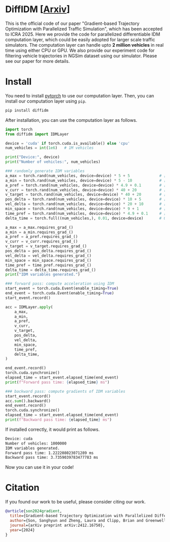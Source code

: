 # DiffIDM [[Arxiv](https://arxiv.org/abs/2412.16750)]

This is the official code of our paper "Gradient-based Trajectory Optimization with Parallelized Traffic Simulation", which has been accepted to ICRA 2025. Here we provide the code for parallelized differentiable IDM computation layer, which could be easily adopted for larger scale traffic simulators. The computation layer can handle upto **2 million vehicles** in real time using either CPU or GPU. We also provide our experiment code for filtering vehicle trajectories in NGSim dataset using our simulator. Please see our paper for more details.

# Install

You need to install [pytorch](https://pytorch.org/) to use our computation layer. Then, you can install our computation layer using `pip`.
```bash
pip install diffidm
```

After installation, you can use the computation layer as follows.
```python
import torch
from diffidm import IDMLayer

device = 'cuda' if torch.cuda.is_available() else 'cpu'
num_vehicles = int(1e6)   # 1M vehicles

print("Device:", device)
print("Number of vehicles:", num_vehicles)

### randomly generate IDM variables
a_max = torch.rand(num_vehicles, device=device) * 5 + 5             # [5, 10], maximum acceleration
a_min = torch.rand(num_vehicles, device=device) * 5 - 10            # [-10, -5], minimum acceleration
a_pref = torch.rand(num_vehicles, device=device) * 4.9 + 0.1        # [0.1, 5], preferred acceleration
v_curr = torch.rand(num_vehicles, device=device) * 40 + 20          # [20, 60], current velocity
v_target = torch.rand(num_vehicles, device=device) * 40 + 20        # [20, 60], target velocity
pos_delta = torch.rand(num_vehicles, device=device) * 10 + 5        # [5, 15], headway distance to the leading vehicle
vel_delta = torch.rand(num_vehicles, device=device) * 20 + 10       # [10, 30], relative velocity to the leading vehicle
min_space = torch.rand(num_vehicles, device=device) * 9 + 1         # [1, 10], minimum space headway
time_pref = torch.rand(num_vehicles, device=device) * 4.9 + 0.1     # [0.1, 5], desired time headway
delta_time = torch.full((num_vehicles,), 0.01, device=device)       # 0.01, simulation time step

a_max = a_max.requires_grad_()
a_min = a_min.requires_grad_()
a_pref = a_pref.requires_grad_()
v_curr = v_curr.requires_grad_()
v_target = v_target.requires_grad_()
pos_delta = pos_delta.requires_grad_()
vel_delta = vel_delta.requires_grad_()
min_space = min_space.requires_grad_()
time_pref = time_pref.requires_grad_()
delta_time = delta_time.requires_grad_()
print("IDM variables generated.")

### forward pass: compute acceleration using IDM
start_event = torch.cuda.Event(enable_timing=True)
end_event = torch.cuda.Event(enable_timing=True)
start_event.record()

acc = IDMLayer.apply(
    a_max,
    a_min,
    a_pref,
    v_curr,
    v_target,
    pos_delta,
    vel_delta,
    min_space,
    time_pref,
    delta_time,
)

end_event.record()
torch.cuda.synchronize()
elapsed_time = start_event.elapsed_time(end_event)
print(f"Forward pass time: {elapsed_time} ms")

### backward pass: compute gradients of IDM variables
start_event.record()
acc.sum().backward()
end_event.record()
torch.cuda.synchronize()
elapsed_time = start_event.elapsed_time(end_event)
print(f"Backward pass time: {elapsed_time} ms")
```

If installed correctly, it would print as follows.
```bash
Device: cuda
Number of vehicles: 1000000
IDM variables generated.
Forward pass time: 1.222208023071289 ms
Backward pass time: 3.7359039783477783 ms
```

Now you can use it in your code!

# Citation

If you found our work to be useful, please consider citing our work.
```bibtex
@article{son2024gradient,
  title={Gradient-based Trajectory Optimization with Parallelized Differentiable Traffic Simulation},
  author={Son, Sanghyun and Zheng, Laura and Clipp, Brian and Greenwell, Connor and Philip, Sujin and Lin, Ming C},
  journal={arXiv preprint arXiv:2412.16750},
  year={2024}
}
```